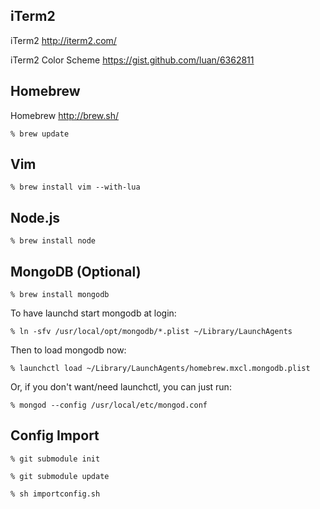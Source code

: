 
## iTerm2

iTerm2
http://iterm2.com/

iTerm2 Color Scheme
https://gist.github.com/luan/6362811


## Homebrew

Homebrew
http://brew.sh/

```
% brew update
```


## Vim

```
% brew install vim --with-lua
```

## Node.js

```
% brew install node
```

## MongoDB (Optional)

```
% brew install mongodb
```

To have launchd start mongodb at login:
```
% ln -sfv /usr/local/opt/mongodb/*.plist ~/Library/LaunchAgents

```
Then to load mongodb now:
```
% launchctl load ~/Library/LaunchAgents/homebrew.mxcl.mongodb.plist
```

Or, if you don't want/need launchctl, you can just run:
```
% mongod --config /usr/local/etc/mongod.conf
```

## Config Import

```
% git submodule init

% git submodule update

% sh importconfig.sh
```

